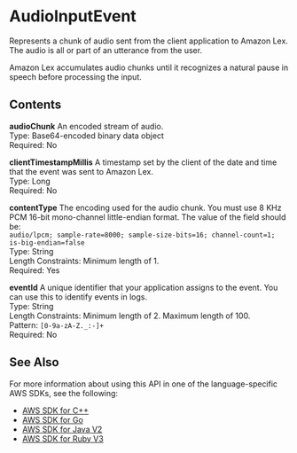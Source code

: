 # AudioInputEvent<a name="API_runtime_AudioInputEvent"></a>

Represents a chunk of audio sent from the client application to Amazon Lex\. The audio is all or part of an utterance from the user\.

Amazon Lex accumulates audio chunks until it recognizes a natural pause in speech before processing the input\.

## Contents<a name="API_runtime_AudioInputEvent_Contents"></a>

 **audioChunk**   <a name="lexv2-Type-runtime_AudioInputEvent-audioChunk"></a>
An encoded stream of audio\.  
Type: Base64\-encoded binary data object  
Required: No

 **clientTimestampMillis**   <a name="lexv2-Type-runtime_AudioInputEvent-clientTimestampMillis"></a>
A timestamp set by the client of the date and time that the event was sent to Amazon Lex\.  
Type: Long  
Required: No

 **contentType**   <a name="lexv2-Type-runtime_AudioInputEvent-contentType"></a>
The encoding used for the audio chunk\. You must use 8 KHz PCM 16\-bit mono\-channel little\-endian format\. The value of the field should be:  
 `audio/lpcm; sample-rate=8000; sample-size-bits=16; channel-count=1; is-big-endian=false`   
Type: String  
Length Constraints: Minimum length of 1\.  
Required: Yes

 **eventId**   <a name="lexv2-Type-runtime_AudioInputEvent-eventId"></a>
A unique identifier that your application assigns to the event\. You can use this to identify events in logs\.  
Type: String  
Length Constraints: Minimum length of 2\. Maximum length of 100\.  
Pattern: `[0-9a-zA-Z._:-]+`   
Required: No

## See Also<a name="API_runtime_AudioInputEvent_SeeAlso"></a>

For more information about using this API in one of the language\-specific AWS SDKs, see the following:
+  [AWS SDK for C\+\+](https://docs.aws.amazon.com/goto/SdkForCpp/runtime.lex.v2-2020-08-07/AudioInputEvent) 
+  [AWS SDK for Go](https://docs.aws.amazon.com/goto/SdkForGoV1/runtime.lex.v2-2020-08-07/AudioInputEvent) 
+  [AWS SDK for Java V2](https://docs.aws.amazon.com/goto/SdkForJavaV2/runtime.lex.v2-2020-08-07/AudioInputEvent) 
+  [AWS SDK for Ruby V3](https://docs.aws.amazon.com/goto/SdkForRubyV3/runtime.lex.v2-2020-08-07/AudioInputEvent) 